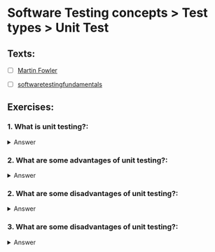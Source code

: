 # Software Testing concepts > Test types > Unit Test

## Texts:

- [ ] [Martin Fowler](https://martinfowler.com/bliki/UnitTest.html)
- [ ] [softwaretestingfundamentals](https://softwaretestingfundamentals.com/unit-testing/)


## Exercises:

### 1. What is unit testing?:

<Details>
	<summary>Answer</summary>
	Unit testing is a software testing method by which individual units of source code—sets of one or more computer program modules together with associated control data, usage procedures, and operating procedures—are tested to determine whether they are fit for use.
</Details>

### 2. What are some advantages of unit testing?:

<Details>
	<summary>Answer</summary>
<br>- Unit testing increases confidence in changing / maintaining code
<br>- Codes are more reusable.
<br>- The cost of fixing a defect detected during unit testing is lesser in comparison to that of defects detected at higher levels.
<br>- Debugging is easy. When a test fails, only the latest changes need to be debugged.
</Details>

### 2. What are some disadvantages of unit testing?:

<Details>
	<summary>Answer</summary>
<br>- It's difficult to write quality unit tests and the whole process can be time-consuming.
<br>- Not all errors can be detected, since every module it tested separately and later different integration bugs may appear.
</Details>

### 3. What are some disadvantages of unit testing?:

<Details>
	<summary>Answer</summary>
<br>- It's difficult to write quality unit tests and the whole process can be time-consuming.
<br>- Not all errors can be detected, since every module it tested separately and later different integration bugs may appear.
</Details>
